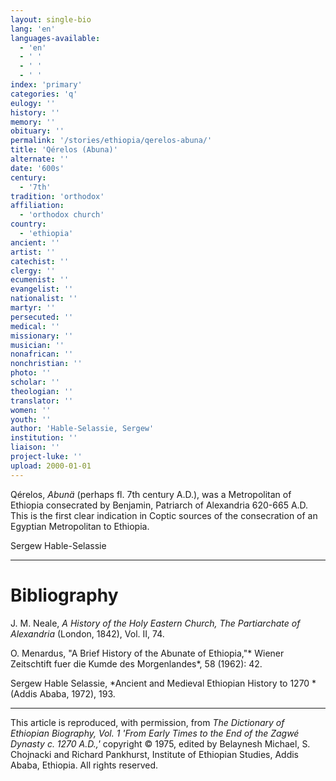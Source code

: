 ```yaml
---
layout: single-bio
lang: 'en'
languages-available:
  - 'en'
  - ' '
  - ' '
  - ' '
index: 'primary'
categories: 'q'
eulogy: ''
history: ''
memory: ''
obituary: ''
permalink: '/stories/ethiopia/qerelos-abuna/'
title: 'Qérelos (Abuna)'
alternate: ''
date: '600s'
century:
  - '7th'
tradition: 'orthodox'
affiliation:
  - 'orthodox church'
country:
  - 'ethiopia'
ancient: ''
artist: ''
catechist: ''
clergy: ''
ecumenist: ''
evangelist: ''
nationalist: ''
martyr: ''
persecuted: ''
medical: ''
missionary: ''
musician: ''
nonafrican: ''
nonchristian: ''
photo: ''
scholar: ''
theologian: ''
translator: ''
women: ''
youth: ''
author: 'Hable-Selassie, Sergew'
institution: ''
liaison: ''
project-luke: ''
upload: 2000-01-01
---
```



Q&eacute;relos, *Abun&auml;* (perhaps fl. 7th century A.D.), was a Metropolitan of Ethiopia consecrated by Benjamin, Patriarch of Alexandria 620-665 A.D. This is the first clear indication in Coptic sources of the consecration of an Egyptian Metropolitan to Ethiopia.

Sergew Hable-Selassie

---

# Bibliography

J. M. Neale, *A History of the Holy Eastern Church, The Partiarchate of Alexandria* (London, 1842), Vol. II, 74.

O. Menardus, "A Brief History of the Abunate of Ethiopia,"* Wiener Zeitschtift fuer die Kumde des Morgenlandes*, 58 (1962): 42.

Sergew Hable Selassie, *Ancient and Medieval Ethiopian History to 1270 *(Addis Ababa, 1972), 193.

---

This article is reproduced, with permission, from *The Dictionary of Ethiopian Biography, Vol. 1 'From Early Times to the End of the Zagwé Dynasty c. 1270 A.D.,'* copyright &copy; 1975, edited by Belaynesh Michael, S. Chojnacki and Richard Pankhurst, Institute of Ethiopian Studies, Addis Ababa, Ethiopia.  All rights reserved.